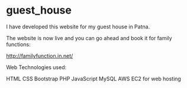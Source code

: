 # guest_house

I have developed this website for my guest house in Patna.

The website is now live and you can go ahead and book it for family functions:

http://familyfunction.in.net/

Web Technologies used:

HTML
CSS
Bootstrap
PHP
JavaScript
MySQL
AWS EC2 for web hosting
